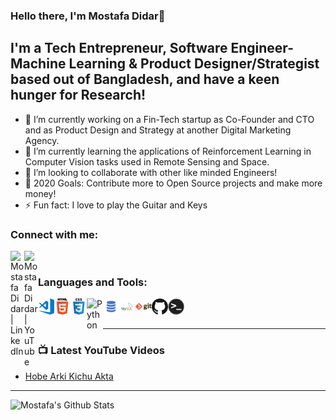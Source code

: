 ### Hello there, I'm Mostafa Didar👋

## I'm a Tech Entrepreneur, Software Engineer-Machine Learning & Product Designer/Strategist based out of Bangladesh, and have a keen hunger for Research!
- 🔭 I’m currently working on a Fin-Tech startup as Co-Founder and CTO and as Product Design and Strategy at another Digital Marketing Agency.
- 🌱 I’m currently learning the applications of Reinforcement Learning in Computer Vision tasks used in Remote Sensing and Space.
- 👯 I’m looking to collaborate with other like minded Engineers!
- 🥅 2020 Goals: Contribute more to Open Source projects and make more money!
- ⚡ Fun fact: I love to play the Guitar and Keys

### Connect with me:
[<img align="left" alt="Mostafa Didar | LinkedIn" width="22px" src="https://cdn.jsdelivr.net/npm/simple-icons@v3/icons/linkedin.svg" />][linkedin]
[<img align="left" alt="Mostafa Didar | YouTube" width="22px" src="https://cdn.jsdelivr.net/npm/simple-icons@v3/icons/youtube.svg" />][youtube]
<br/>

### Languages and Tools:

<img align="left" alt="Visual Studio Code" width="26px" src="https://raw.githubusercontent.com/github/explore/80688e429a7d4ef2fca1e82350fe8e3517d3494d/topics/visual-studio-code/visual-studio-code.png" />
<img align="left" alt="HTML5" width="26px" src="https://raw.githubusercontent.com/github/explore/80688e429a7d4ef2fca1e82350fe8e3517d3494d/topics/html/html.png" />
<img align="left" alt="CSS3" width="26px" src="https://raw.githubusercontent.com/github/explore/80688e429a7d4ef2fca1e82350fe8e3517d3494d/topics/css/css.png" />
<img align="left" alt="Python" width="26px" src="https://raw.githubusercontent.com/github/explore/80688e429a7d4ef2fca1e82350fe8e3517d3494d/topics/javascript/python.png" />
<img align="left" alt="SQL" width="26px" src="https://raw.githubusercontent.com/github/explore/80688e429a7d4ef2fca1e82350fe8e3517d3494d/topics/sql/sql.png" />
<img align="left" alt="MySQL" width="26px" src="https://raw.githubusercontent.com/github/explore/80688e429a7d4ef2fca1e82350fe8e3517d3494d/topics/mysql/mysql.png" />
<img align="left" alt="Git" width="26px" src="https://raw.githubusercontent.com/github/explore/80688e429a7d4ef2fca1e82350fe8e3517d3494d/topics/git/git.png" />
<img align="left" alt="GitHub" width="26px" src="https://raw.githubusercontent.com/github/explore/78df643247d429f6cc873026c0622819ad797942/topics/github/github.png" />
<img align="left" alt="HTML5" width="26px" src="https://raw.githubusercontent.com/github/explore/80688e429a7d4ef2fca1e82350fe8e3517d3494d/topics/terminal/terminal.png" />

<br />
<br />



---

### 📺 Latest YouTube Videos
<!-- YOUTUBE:START -->
- [Hobe Arki Kichu Akta](https://www.youtube.com/watch?v=BcZ8Lz0pHso)
<!-- YOUTUBE:END -->

---

<img align="left" alt="Mostafa's Github Stats" src="https://github-readme-stats.vercel.app/api?username=mossydidar&show_icons=true&hide_border=true" />


[youtube]: https://www.youtube.com/channel/UCAHQBevXtoNrAo4WKQp0Eew
[linkedin]: https://www.linkedin.com/in/mostafa-didar-226855140/

